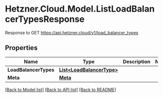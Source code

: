 # Hetzner.Cloud.Model.ListLoadBalancerTypesResponse
Response to GET https://api.hetzner.cloud/v1/load_balancer_types

## Properties

Name | Type | Description | Notes
------------ | ------------- | ------------- | -------------
**LoadBalancerTypes** | [**List&lt;LoadBalancerType&gt;**](LoadBalancerType.md) |  | 
**Meta** | [**Meta**](Meta.md) |  | 

[[Back to Model list]](../../README.md#documentation-for-models) [[Back to API list]](../../README.md#documentation-for-api-endpoints) [[Back to README]](../../README.md)


